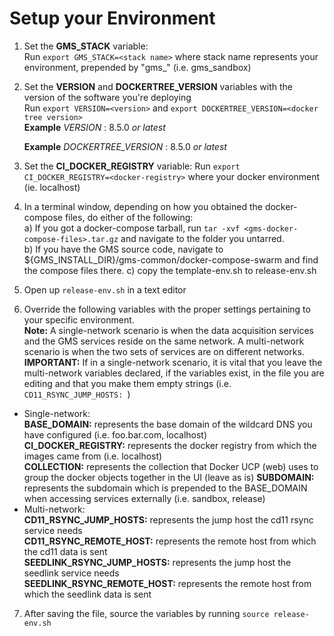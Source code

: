 # Setup your Environment

1. Set the **GMS_STACK** variable:  
      Run `export GMS_STACK=<stack name>` where stack name represents your environment, prepended by "gms_" (i.e. gms_sandbox)
2. Set the **VERSION** and **DOCKERTREE_VERSION** variables with the version of the software you're deploying    
      Run `export VERSION=<version>` and `export DOCKERTREE_VERSION=<docker tree version>`  
      **Example** *VERSION* : 
        8.5.0 *or latest*
      
      **Example** *DOCKERTREE_VERSION* :
        8.5.0 *or latest*
        
3. Set the **CI_DOCKER_REGISTRY** variable:
      Run `export CI_DOCKER_REGISTRY=<docker-registry>` where your docker environment (ie. localhost)
4. In a terminal window, depending on how you obtained the docker-compose files, do either of the following:  
    a) If you got a docker-compose tarball, run `tar -xvf <gms-docker-compose-files>.tar.gz` and navigate to the folder you untarred.  
    b) If you have the GMS source code, navigate to ${GMS_INSTALL_DIR}/gms-common/docker-compose-swarm and find the compose files there.
    c) copy the template-env.sh to release-env.sh
5. Open up `release-env.sh` in a text editor
6. Override the following variables with the proper settings pertaining to your specific environment.  
    **Note:** A single-network scenario is when the data acquisition services and the GMS services reside on the same network. A
    multi-network scenario is when the two sets of services are on different networks.  
    **IMPORTANT:** If in a single-network scenario, it is vital that you leave the multi-network variables declared, if the variables exist, in the file you are editing and
    that you make them empty strings (i.e. `CD11_RSYNC_JUMP_HOSTS: `)
  * Single-network:  
     **BASE_DOMAIN:** represents the base domain of the wildcard DNS you have configured (i.e. foo.bar.com, localhost)  
     **CI_DOCKER_REGISTRY:** represents the docker registry from which the images came from (i.e. localhost)  
     **COLLECTION:** represents the collection that Docker UCP (web) uses to group the docker objects together in the UI  (leave as is)
     **SUBDOMAIN:** represents the subdomain which is prepended to the BASE_DOMAIN when accessing services externally (i.e. sandbox, release)  
  * Multi-network:  
     **CD11_RSYNC_JUMP_HOSTS:** represents the jump host the cd11 rsync service needs  
     **CD11_RSYNC_REMOTE_HOST:** represents the remote host from which the cd11 data is sent  
     **SEEDLINK_RSYNC_JUMP_HOSTS:** represents the jump host the seedlink service needs  
     **SEEDLINK_RSYNC_REMOTE_HOST:** represents the remote host from which the seedlink data is sent  
7. After saving the file, source the variables by running `source release-env.sh`
